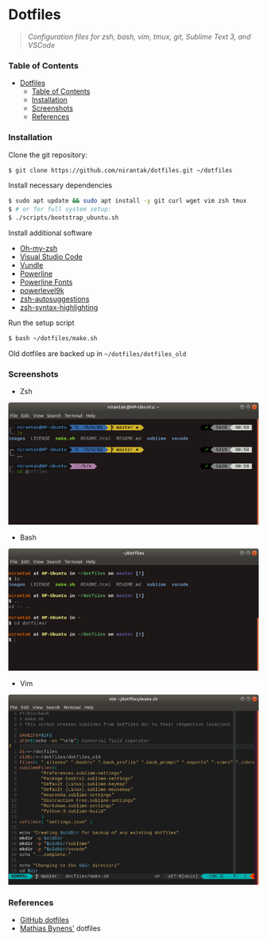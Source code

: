 # Dotfiles

> _Configuration files for zsh, bash, vim, tmux, git, Sublime Text 3, and VSCode_

### Table of Contents

- [Dotfiles](#dotfiles)
    - [Table of Contents](#table-of-contents)
    - [Installation](#installation)
    - [Screenshots](#screenshots)
    - [References](#references)

### Installation

Clone the git repository:

```bash
$ git clone https://github.com/nirantak/dotfiles.git ~/dotfiles
```

Install necessary dependencies

```bash
$ sudo apt update && sudo apt install -y git curl wget vim zsh tmux
$ # or for full system setup:
$ ./scripts/bootstrap_ubuntu.sh
```

Install additional software

-   [Oh-my-zsh](https://github.com/robbyrussell/oh-my-zsh)
-   [Visual Studio Code](https://code.visualstudio.com/Download)
-   [Vundle](https://github.com/VundleVim/Vundle.vim)
-   [Powerline](https://github.com/powerline/powerline)
-   [Powerline Fonts](https://github.com/powerline/fonts)
-   [powerlevel9k](https://github.com/bhilburn/powerlevel9k)
-   [zsh-autosuggestions](https://github.com/zsh-users/zsh-autosuggestions)
-   [zsh-syntax-highlighting](https://github.com/zsh-users/zsh-syntax-highlighting)

Run the setup script

```bash
$ bash ~/dotfiles/make.sh
```

Old dotfiles are backed up in `~/dotfiles/dotfiles_old`

### Screenshots

-   Zsh

![zsh](images/zsh.png)

-   Bash

![bash](images/bash.png)

-   Vim

![vim](images/vim.png)

### References

-   [GitHub dotfiles](http://dotfiles.github.io/)
-   [Mathias Bynens'](https://github.com/mathiasbynens/dotfiles) dotfiles
